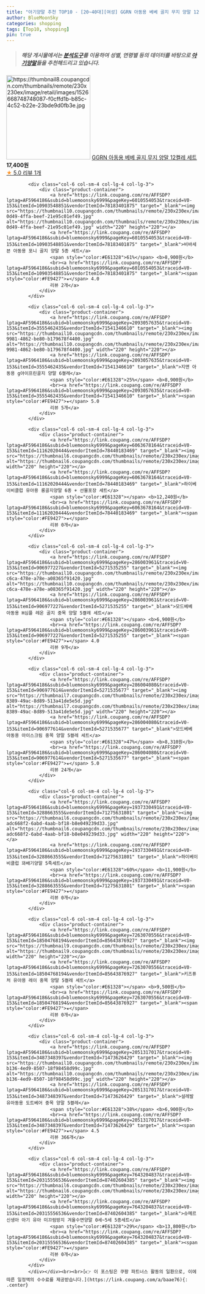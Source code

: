 ```yaml
---
title: "아기양말 추천 TOP10 - [20~40대][여성] GGRN 아동용 베베 골지 무지 양말 12켤레 세트"
author: BlueMoonSky
categories: shopping
tags: [Top10, shopping]
pin: true
---
```


> ##### 해당 게시물에서는 [**분석도구**](https://itemscout.io/)를 이용하여 **성별**, **연령별** 등의 데이터를 바탕으로 [**아기양말**](https://link.coupang.com/a/baae76)들을 추천해드리고 있습니다.
<div class="container"><div class="row">
            <div class="col-6 col-sm-4 col-lg-4 col-lg-3">
                <div class="product-container">
                    <a href="https://link.coupang.com/re/AFFSDP?lptag=AF5964186&subid=bluemoonsky6999&pageKey=5709777572&traceid=V0-153&itemId=9516483453&vendorItemId=83988801112" target="_blank"><img src="https://thumbnail8.coupangcdn.com/thumbnails/remote/230x230ex/image/retail/images/1526668748748087-f0cffd1b-b85c-4c52-b22e-23bde9d0fb3e.jpg" alt="https://thumbnail8.coupangcdn.com/thumbnails/remote/230x230ex/image/retail/images/1526668748748087-f0cffd1b-b85c-4c52-b22e-23bde9d0fb3e.jpg" width="220" height="220"></a>
                    <a href="https://link.coupang.com/re/AFFSDP?lptag=AF5964186&subid=bluemoonsky6999&pageKey=5709777572&traceid=V0-153&itemId=9516483453&vendorItemId=83988801112" target="_blank">GGRN 아동용 베베 골지 무지 양말 12켤레 세트</a>
                    <span style="color:#E61328"></span> <b>17,400원</b>
                    <br><a href="https://link.coupang.com/re/AFFSDP?lptag=AF5964186&subid=bluemoonsky6999&pageKey=5709777572&traceid=V0-153&itemId=9516483453&vendorItemId=83988801112" target="_blank"><span style="color:#FE9427">★</span> 5.0
                    리뷰 1개</a>
                </div>
            </div>
            
            <div class="col-6 col-sm-4 col-lg-4 col-lg-3">
                <div class="product-container">
                    <a href="https://link.coupang.com/re/AFFSDP?lptag=AF5964186&subid=bluemoonsky6999&pageKey=6010554053&traceid=V0-153&itemId=10903548851&vendorItemId=78183401875" target="_blank"><img src="https://thumbnail10.coupangcdn.com/thumbnails/remote/230x230ex/image/retail/images/2021/08/12/11/1/d5ba3836-0d49-4ffa-beef-21e95c01ef49.jpg" alt="https://thumbnail10.coupangcdn.com/thumbnails/remote/230x230ex/image/retail/images/2021/08/12/11/1/d5ba3836-0d49-4ffa-beef-21e95c01ef49.jpg" width="220" height="220"></a>
                    <a href="https://link.coupang.com/re/AFFSDP?lptag=AF5964186&subid=bluemoonsky6999&pageKey=6010554053&traceid=V0-153&itemId=10903548851&vendorItemId=78183401875" target="_blank">비바세븐 아동용 포니 골지 양말 5종 세트</a>
                    <span style="color:#E61328">61%</span> <b>8,900원</b>
                    <br><a href="https://link.coupang.com/re/AFFSDP?lptag=AF5964186&subid=bluemoonsky6999&pageKey=6010554053&traceid=V0-153&itemId=10903548851&vendorItemId=78183401875" target="_blank"><span style="color:#FE9427">★</span> 4.0
                    리뷰 2개</a>
                </div>
            </div>
            
            <div class="col-6 col-sm-4 col-lg-4 col-lg-3">
                <div class="product-container">
                    <a href="https://link.coupang.com/re/AFFSDP?lptag=AF5964186&subid=bluemoonsky6999&pageKey=2093057635&traceid=V0-153&itemId=3555462435&vendorItemId=71541346610" target="_blank"><img src="https://thumbnail10.coupangcdn.com/thumbnails/remote/230x230ex/image/retail/images/2020/09/01/20/7/5d5b3213-9981-4862-be80-b179678f4400.jpg" alt="https://thumbnail10.coupangcdn.com/thumbnails/remote/230x230ex/image/retail/images/2020/09/01/20/7/5d5b3213-9981-4862-be80-b179678f4400.jpg" width="220" height="220"></a>
                    <a href="https://link.coupang.com/re/AFFSDP?lptag=AF5964186&subid=bluemoonsky6999&pageKey=2093057635&traceid=V0-153&itemId=3555462435&vendorItemId=71541346610" target="_blank">지앤 아동용 g아이프린골지 양말 6켤레</a>
                    <span style="color:#E61328">25%</span> <b>8,900원</b>
                    <br><a href="https://link.coupang.com/re/AFFSDP?lptag=AF5964186&subid=bluemoonsky6999&pageKey=2093057635&traceid=V0-153&itemId=3555462435&vendorItemId=71541346610" target="_blank"><span style="color:#FE9427">★</span> 5.0
                    리뷰 5개</a>
                </div>
            </div>
            
            <div class="col-6 col-sm-4 col-lg-4 col-lg-3">
                <div class="product-container">
                    <a href="https://link.coupang.com/re/AFFSDP?lptag=AF5964186&subid=bluemoonsky6999&pageKey=6063678164&traceid=V0-153&itemId=11162020444&vendorItemId=78440183469" target="_blank"><img src="https://thumbnail6.coupangcdn.com/thumbnails/remote/230x230ex/image/rs_quotation_api/f4bqllhc/555781ca3ba5492fbd08767a7ee57587.jpg" alt="https://thumbnail6.coupangcdn.com/thumbnails/remote/230x230ex/image/rs_quotation_api/f4bqllhc/555781ca3ba5492fbd08767a7ee57587.jpg" width="220" height="220"></a>
                    <a href="https://link.coupang.com/re/AFFSDP?lptag=AF5964186&subid=bluemoonsky6999&pageKey=6063678164&traceid=V0-153&itemId=11162020444&vendorItemId=78440183469" target="_blank">하이베이비클럽 유아용 롱골지양말 6종 + 선물포장 세트</a>
                    <span style="color:#E61328"></span> <b>12,240원</b>
                    <br><a href="https://link.coupang.com/re/AFFSDP?lptag=AF5964186&subid=bluemoonsky6999&pageKey=6063678164&traceid=V0-153&itemId=11162020444&vendorItemId=78440183469" target="_blank"><span style="color:#FE9427">★</span> 
                    리뷰 0개</a>
                </div>
            </div>
            
            <div class="col-6 col-sm-4 col-lg-4 col-lg-3">
                <div class="product-container">
                    <a href="https://link.coupang.com/re/AFFSDP?lptag=AF5964186&subid=bluemoonsky6999&pageKey=286003961&traceid=V0-153&itemId=906977227&vendorItemId=5271535255" target="_blank"><img src="https://thumbnail10.coupangcdn.com/thumbnails/remote/230x230ex/image/retail/images/2019/08/21/16/2/6c9df3f3-c6ca-478e-a78e-a08365f91420.jpg" alt="https://thumbnail10.coupangcdn.com/thumbnails/remote/230x230ex/image/retail/images/2019/08/21/16/2/6c9df3f3-c6ca-478e-a78e-a08365f91420.jpg" width="220" height="220"></a>
                    <a href="https://link.coupang.com/re/AFFSDP?lptag=AF5964186&subid=bluemoonsky6999&pageKey=286003961&traceid=V0-153&itemId=906977227&vendorItemId=5271535255" target="_blank">모드베베 아동용 H심플 레온 골지 중목 양말 5켤레 세트</a>
                    <span style="color:#E61328"></span> <b>6,900원</b>
                    <br><a href="https://link.coupang.com/re/AFFSDP?lptag=AF5964186&subid=bluemoonsky6999&pageKey=286003961&traceid=V0-153&itemId=906977227&vendorItemId=5271535255" target="_blank"><span style="color:#FE9427">★</span> 4.0
                    리뷰 9개</a>
                </div>
            </div>
            
            <div class="col-6 col-sm-4 col-lg-4 col-lg-3">
                <div class="product-container">
                    <a href="https://link.coupang.com/re/AFFSDP?lptag=AF5964186&subid=bluemoonsky6999&pageKey=286004080&traceid=V0-153&itemId=906977614&vendorItemId=5271535677" target="_blank"><img src="https://thumbnail7.coupangcdn.com/thumbnails/remote/230x230ex/image/retail/images/2019/08/21/16/1/416548d5-8389-49ac-8d89-513a41de5e5d.jpg" alt="https://thumbnail7.coupangcdn.com/thumbnails/remote/230x230ex/image/retail/images/2019/08/21/16/1/416548d5-8389-49ac-8d89-513a41de5e5d.jpg" width="220" height="220"></a>
                    <a href="https://link.coupang.com/re/AFFSDP?lptag=AF5964186&subid=bluemoonsky6999&pageKey=286004080&traceid=V0-153&itemId=906977614&vendorItemId=5271535677" target="_blank">모드베베 아동용 아이스크림 중목 양말 5켤레 세트</a>
                    <span style="color:#E61328">47%</span> <b>8,310원</b>
                    <br><a href="https://link.coupang.com/re/AFFSDP?lptag=AF5964186&subid=bluemoonsky6999&pageKey=286004080&traceid=V0-153&itemId=906977614&vendorItemId=5271535677" target="_blank"><span style="color:#FE9427">★</span> 5.0
                    리뷰 24개</a>
                </div>
            </div>
            
            <div class="col-6 col-sm-4 col-lg-4 col-lg-3">
                <div class="product-container">
                    <a href="https://link.coupang.com/re/AFFSDP?lptag=AF5964186&subid=bluemoonsky6999&pageKey=1937330491&traceid=V0-153&itemId=3288663555&vendorItemId=71275631801" target="_blank"><img src="https://thumbnail6.coupangcdn.com/thumbnails/remote/230x230ex/image/retail/images/344079641630630-adc668f2-6abd-4aab-bf18-b8e049239d33.jpg" alt="https://thumbnail6.coupangcdn.com/thumbnails/remote/230x230ex/image/retail/images/344079641630630-adc668f2-6abd-4aab-bf18-b8e049239d33.jpg" width="220" height="220"></a>
                    <a href="https://link.coupang.com/re/AFFSDP?lptag=AF5964186&subid=bluemoonsky6999&pageKey=1937330491&traceid=V0-153&itemId=3288663555&vendorItemId=71275631801" target="_blank">하이베이비클럽 꽈배기양말 5족세트</a>
                    <span style="color:#E61328">60%</span> <b>11,900원</b>
                    <br><a href="https://link.coupang.com/re/AFFSDP?lptag=AF5964186&subid=bluemoonsky6999&pageKey=1937330491&traceid=V0-153&itemId=3288663555&vendorItemId=71275631801" target="_blank"><span style="color:#FE9427">★</span> 
                    리뷰 0개</a>
                </div>
            </div>
            
            <div class="col-6 col-sm-4 col-lg-4 col-lg-3">
                <div class="product-container">
                    <a href="https://link.coupang.com/re/AFFSDP?lptag=AF5964186&subid=bluemoonsky6999&pageKey=7263070556&traceid=V0-153&itemId=18504768194&vendorItemId=85643876927" target="_blank"><img src="https://thumbnail9.coupangcdn.com/thumbnails/remote/230x230ex/image/rs_quotation_api/zmusyypf/328616be7d424468aa6dccdb27c25815.jpg" alt="https://thumbnail9.coupangcdn.com/thumbnails/remote/230x230ex/image/rs_quotation_api/zmusyypf/328616be7d424468aa6dccdb27c25815.jpg" width="220" height="220"></a>
                    <a href="https://link.coupang.com/re/AFFSDP?lptag=AF5964186&subid=bluemoonsky6999&pageKey=7263070556&traceid=V0-153&itemId=18504768194&vendorItemId=85643876927" target="_blank">키즈퓨처 유아용 레이 중목 양말 5켤레 세트</a>
                    <span style="color:#E61328"></span> <b>9,500원</b>
                    <br><a href="https://link.coupang.com/re/AFFSDP?lptag=AF5964186&subid=bluemoonsky6999&pageKey=7263070556&traceid=V0-153&itemId=18504768194&vendorItemId=85643876927" target="_blank"><span style="color:#FE9427">★</span> 
                    리뷰 0개</a>
                </div>
            </div>
            
            <div class="col-6 col-sm-4 col-lg-4 col-lg-3">
                <div class="product-container">
                    <a href="https://link.coupang.com/re/AFFSDP?lptag=AF5964186&subid=bluemoonsky6999&pageKey=2051317017&traceid=V0-153&itemId=3487348397&vendorItemId=71473626429" target="_blank"><img src="https://thumbnail10.coupangcdn.com/thumbnails/remote/230x230ex/image/retail/images/2020/09/02/15/0/48037a44-b136-4ed9-8507-18f98458d99c.jpg" alt="https://thumbnail10.coupangcdn.com/thumbnails/remote/230x230ex/image/retail/images/2020/09/02/15/0/48037a44-b136-4ed9-8507-18f98458d99c.jpg" width="220" height="220"></a>
                    <a href="https://link.coupang.com/re/AFFSDP?lptag=AF5964186&subid=bluemoonsky6999&pageKey=2051317017&traceid=V0-153&itemId=3487348397&vendorItemId=71473626429" target="_blank">설레발 유아동용 도트베어 중목 양말 5켤레</a>
                    <span style="color:#E61328">38%</span> <b>6,900원</b>
                    <br><a href="https://link.coupang.com/re/AFFSDP?lptag=AF5964186&subid=bluemoonsky6999&pageKey=2051317017&traceid=V0-153&itemId=3487348397&vendorItemId=71473626429" target="_blank"><span style="color:#FE9427">★</span> 4.5
                    리뷰 366개</a>
                </div>
            </div>
            
            <div class="col-6 col-sm-4 col-lg-4 col-lg-3">
                <div class="product-container">
                    <a href="https://link.coupang.com/re/AFFSDP?lptag=AF5964186&subid=bluemoonsky6999&pageKey=7643204837&traceid=V0-153&itemId=20315556536&vendorItemId=87402604385" target="_blank"><img src="https://thumbnail6.coupangcdn.com/thumbnails/remote/230x230ex/image/vendor_inventory/10e7/bcb731320b17fdb5209ad5fc8043fd0731ed7cb78480c7efa5a7397bd225.jpg" alt="https://thumbnail6.coupangcdn.com/thumbnails/remote/230x230ex/image/vendor_inventory/10e7/bcb731320b17fdb5209ad5fc8043fd0731ed7cb78480c7efa5a7397bd225.jpg" width="220" height="220"></a>
                    <a href="https://link.coupang.com/re/AFFSDP?lptag=AF5964186&subid=bluemoonsky6999&pageKey=7643204837&traceid=V0-153&itemId=20315556536&vendorItemId=87402604385" target="_blank">슈메르 신생아 아기 유아 미끄럼방지 겨울수면양말 0세~5세 5종세트</a>
                    <span style="color:#E61328">29%</span> <b>13,800원</b>
                    <br><a href="https://link.coupang.com/re/AFFSDP?lptag=AF5964186&subid=bluemoonsky6999&pageKey=7643204837&traceid=V0-153&itemId=20315556536&vendorItemId=87402604385" target="_blank"><span style="color:#FE9427">★</span> 
                    리뷰 0개</a>
                </div>
            </div>
            </div></div><br><br>[👉 이 포스팅은 쿠팡 파트너스 활동의 일환으로, 이에 따른 일정액의 수수료를 제공받습니다.](https://link.coupang.com/a/baae76){: .center}